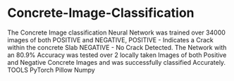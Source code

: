 # Concrete-Image-Classification
The Concrete Image classification Neural Network was trained over 34000 images of both POSITIVE and NEGATIVE, POSITIVE - Indicates a Crack within the concrete Slab NEGATIVE - No Crack Detected.
The Network with an 80.9% Accuracy was tested over 2 locally taken Images of both Positive and Negative 
Concrete Images and was successfully classified Accurately.
TOOLS
PyTorch
Pillow
Numpy
